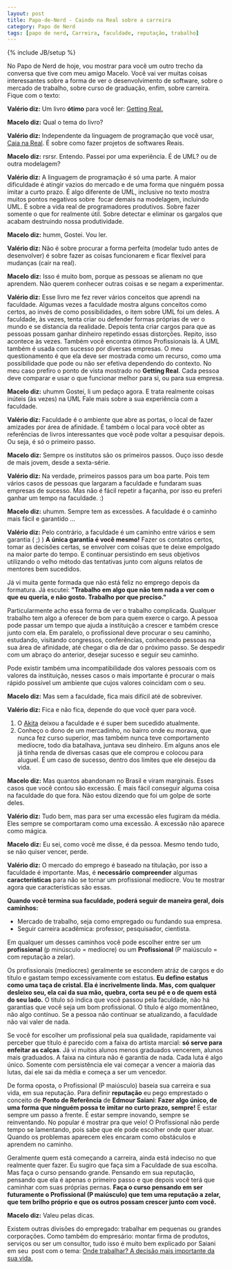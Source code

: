 ```yaml
---
layout: post
title: Papo-de-Nerd - Caindo na Real sobre a carreira
category: Papo de Nerd
tags: [papo de nerd, Carreira, faculdade, reputação, trabalho]
---
```


{% include JB/setup %}


No Papo de Nerd de hoje, vou mostrar para você um outro trecho da conversa que tive com meu amigo Macelo. Você vai ver muitas coisas interessantes sobre a forma de ver o desenvolvimento de software, sobre o mercado de trabalho, sobre curso de graduação, enfim, sobre carreira. Fique com o texto:

__Valério diz:__
Um livro __ótimo__ para você ler: <a href="http://gettingreal.37signals.com/GR_por.php">Getting Real.</a>

__Macelo diz:__
Qual o tema do livro?

__Valério diz:__
Independente da linguagem de programação que você usar, <a href="http://gettingreal.37signals.com/GR_por.php">Caia na Real</a>.
É sobre como fazer projetos de softwares Reais.

__Macelo diz:__ 
rsrsr.
Entendo.
Passei por uma experiência.
É de UML? ou de outra modelagem?

__Valério diz:__ 
A linguagem de programação é só uma parte. A maior dificuldade é atingir vazios do mercado e de uma forma que ninguém possa imitar a curto prazo.
É algo diferente de UML, inclusive no texto mostra muitos pontos negativos sobre  focar demais na modelagem, incluindo UML.
É sobre a vida real de programadores produtivos.
Sobre fazer somente o que for realmente útil.
Sobre detectar e eliminar os gargalos que acabam destruindo nossa produtividade.

__Macelo diz:__ 
humm, Gostei. Vou ler.

__Valério diz:__
Não é sobre procurar a forma perfeita (modelar tudo antes de desenvolver) é sobre fazer as coisas funcionarem e ficar flexível para mudanças (cair na real).

__Macelo diz:__
Isso é muito bom, porque as pessoas se alienam no que aprendem. Não querem conhecer outras coisas e se negam a experimentar.

__Valério diz:__
Esse livro me fez rever vários conceitos que aprendi na faculdade. Algumas vezes a faculdade mostra alguns conceitos como certos, ao invés de como possibilidades, o item sobre UML foi um deles.
A faculdade, às vezes, tenta criar ou defender formas próprias de ver o mundo e se distancia da realidade. Depois tenta criar cargos para que as pessoas possam ganhar dinheiro repetindo essas distorções. Repito, isso acontece às vezes. Também você encontra ótimos Profissionais lá. A UML também é usada com sucesso por diversas empresas. O meu questionamento é que ela deve ser mostrada como um recurso, como uma possibilidade que pode ou não ser efetiva dependendo do contexto. No meu caso prefiro o ponto de vista mostrado no __Getting Real__. Cada pessoa deve comparar e usar o que funcionar melhor para si, ou para sua empresa.

__Macelo diz:__ 
uhumm
Gostei, li um pedaço agora.
E trata realmente coisas inúteis (às vezes) na UML
Fale mais sobre a sua experiência com a faculdade.

__Valério diz:__
Faculdade é o ambiente que abre as portas, o local de fazer amizades por área de afinidade. É também o local para você obter as referências de livros interessantes que você pode voltar a pesquisar depois.
Ou seja, é só o primeiro passo.

__Macelo diz:__ 
Sempre os institutos são os primeiros passos.
Ouço isso desde de mais jovem,
desde a sexta-série.

__Valério diz:__ 
Na verdade, primeiros passos para um boa parte. Pois tem vários casos de pessoas que largaram a faculdade e fundaram suas empresas de sucesso.
Mas não é fácil repetir a façanha, por isso eu preferi ganhar um tempo na faculdade. :)

__Macelo diz:__ 
uhumm.
Sempre tem as excessões.
A faculdade é o caminho mais fácil e garantido ...

__Valério diz:__ 
Pelo contrário, a faculdade é um caminho entre vários e sem garantia ( ;) )
__A única garantia é você mesmo!__ Fazer os contatos certos, tomar as decisões certas, se envolver com coisas que te deixe empolgado na maior parte do tempo. E continuar persistindo em seus objetivos utilizando o velho método das tentativas junto com alguns relatos de mentores bem sucedidos.

Já vi muita gente formada que não está feliz no emprego depois da formatura.
Já escutei: __"Trabalho em algo que não tem nada a ver com o que eu queria, e não gosto. Trabalho por que preciso."__

Particularmente acho essa forma de ver o trabalho complicada. Qualquer trabalho tem algo a oferecer de bom para quem exerce o cargo. A pessoa pode passar um tempo que ajuda a instituição a crescer e também cresce junto com ela. Em paralelo, o profissional deve procurar o seu caminho, estudando, visitando congressos, conferências, conhecendo pessoas na sua área de afinidade, até chegar o dia de dar o próximo passo. Se despedir com um abraço do anterior, desejar sucesso e seguir seu caminho.

Pode existir também uma incompatibilidade dos valores pessoais com os valores da instituição, nesses casos o mais importante é procurar o mais rápido possível um ambiente que cujos valores coincidam com o seu.

__Macelo diz:__ 
Mas sem a faculdade, fica mais difícil até de sobreviver.

__Valério diz:__ 
Fica e não fica, depende do que você quer para você.

1. O <a href="http://akitaonrails.com">Akita</a> deixou a faculdade e é super bem sucedido atualmente.
2. Conheço o dono de um mercadinho, no bairro onde eu morava, que nunca fez curso superior, mas também nunca teve comportamento medíocre, todo dia batalhava, juntava seu dinheiro. Em alguns anos ele já tinha renda de diversas casas que ele comprou e colocou para aluguel. É um caso de sucesso, dentro dos limites que ele desejou da vida.

__Macelo diz:__ 
Mas quantos abandonam no Brasil e viram marginais.
Esses casos que você contou são excessão.
É mais fácil conseguir alguma coisa na faculdade do que fora.
Não estou dizendo que foi um golpe de sorte deles.

__Valério diz:__
Tudo bem, mas para ser uma excessão eles fugiram da média. Eles sempre se comportaram como uma excessão. A excessão não aparece como mágica.

__Macelo diz:__ 
Eu sei, como você me disse, é da pessoa.
Mesmo tendo tudo, se não quiser vencer, perde.

__Valério diz:__
O mercado do emprego é baseado na titulação, por isso a faculdade é importante. Mas, é __necessário__ __compreender__ algumas __características__ para não se tornar um profissional medíocre. Vou te mostrar agora que características são essas.

__Quando você termina sua faculdade, poderá seguir de maneira geral, dois caminhos:__

- Mercado de trabalho, seja como empregado ou fundando sua empresa.
- Seguir carreira acadêmica: professor, pesquisador, cientista.

Em qualquer um desses caminhos você pode escolher entre ser um __profissional__ (p minúsculo = medíocre) ou um __Profissional__ (P maiúsculo = com reputação a zelar).

Os profissionais (medíocres) geralmente se escondem atráz de cargos e do título e gastam tempo excessivamente com estatus. __Eu defino estatus como uma taça de cristal. Ela é incrivelmente linda. Mas, com qualquer desleixo seu, ela cai da sua mão, quebra, corta seu pé e o de quem está do seu lado.__
O título só indica que você passou pela faculdade, não há garantias que você seja um bom profissional. O título é algo momentâneo, não algo contínuo. Se a pessoa não continuar se atualizando, a faculdade não vai valer de nada.

Se você for escolher um profissional pela sua qualidade, rapidamente vai perceber que título é parecido com a faixa do artista marcial: __só serve para enfeitar as calças__. Já vi muitos alunos menos graduados vencerem, alunos mais graduados. A faixa na cintura não é garantia de nada. Cada luta é algo único. Somente com persistência ele vai começar a vencer a maioria das lutas, daí ele sai da média e começa a ser um vencedor.

De forma oposta, o Profissional (P maiúsculo) baseia sua carreira e sua vida, em sua reputação. Para definir __reputação__ eu pego emprestado o conceito de __Ponto de Referência__ de __Edmour Saiani__: __Fazer algo único, de uma forma que ninguém possa te imitar no curto prazo, sempre!__
É estar sempre um passo a frente. É estar sempre inovando, sempre se reinventando. No popular é mostrar pra que veio! O Profissional não perde tempo se lamentando, pois sabe que ele pode escolher onde quer atuar. Quando os problemas aparecem eles encaram como obstáculos e aprendem no caminho.

Geralmente quem está começando a carreira, ainda está indeciso no que realmente quer fazer. Eu sugiro que faça sim a Faculdade de sua escolha. Mas faça o curso pensando grande. Pensando em sua reputação, pensando que ela é apenas o primeiro passo e que depois você terá que caminhar com suas próprias pernas. __Faça o curso pensando em ser futuramente o Profissional (P maiúsculo) que tem uma reputação a zelar, que tem brilho próprio e que os outros possam crescer junto com você.__

__Macelo diz:__
Valeu pelas dicas.

Existem outras divisões do empregado: trabalhar em pequenas ou grandes corporações. Como também do empresário: montar firma de produtos, serviços ou ser um consultor, tudo isso é muito bem explicado por Saiani em seu  post com o tema: <a href="http://pontodereferencia.com.br/edmoursaiani/?p=7">Onde trabalhar? A decisão mais importante da sua vida.</a>
